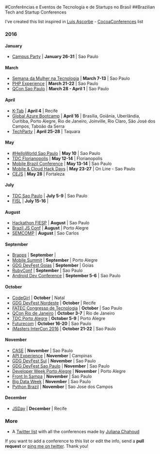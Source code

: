 #Conferências e Eventos de Tecnologia e de Startups no Brasil
##Brazilian Tech and Startup Conferences

I’ve created this list inspired in [Luis Ascorbe](https://twitter.com/lascorbe) - [CocoaConferences](https://github.com/Lascorbe/CocoaConferences) list

### 2016

#### January

* [Campus Party](http://brasil.campus-party.org/) | **January 26-31** | Sao Paulo

#### March

* [Semana da Mulher na Tecnologia](http://semanadamulhernatecnologia.com.br/) | **March 7-13** | Sao Paulo
* [PHP Experience](http://phpexperience.imasters.com.br) | **March 21-22** | Sao Paulo
* [QCon Sao Paulo](http://qconsp.com/) | **March 28 - April 1** | Sao Paulo

#### April

* [K-Tab](http://www.k-tab.com.br/) | **April 4** | Recife
* [Global Azure Bootcamp](http://global.azurebootcamp.net) | **April 16** |  Brasília, Goiânia, Uberlândia, Curitiba, Porto Alegre, Rio de Janeiro, Joinville, Rio Claro, São José dos Campos, Taboão da Serra
* [TechParty](http://techparty.faccat.br/) | **April 25-28** | Taquara


#### May

* [#HelloWorld Sao Paulo](https://helloworldsaopaulo.splashthat.com/) | **May 10** | Sao Paulo
* [TDC Florianopolis](http://www.thedevelopersconference.com.br/) | **May 12-14** | Florianopolis
* [Mobile Brazil Conference](http://mobilebrazilconference.com.br/) | **May 13-14** | Sao Paulo
* [Mobile & Cloud Hack Days](http://mobilecloud.azurewebsites.net/) | **May 23-27** | On Line - Sao Paulo
* [CEJS](http://www.cejs.com.br/) | **May 28** | Fortaleza

#### July

* [TDC Sao Paulo](http://www.thedevelopersconference.com.br/) | **July 5-9** | Sao Paulo
* [FISL](http://softwarelivre.org/fisl16) | **July 15-16** | 

#### August

* [Hackathon FIESP](http://hotsite.fiesp.com.br/hackathon/) | **August** | Sao Paulo
* [Brazil JS Conf](http://braziljs.com.br/) | **August** | Porto Alegre
* [SEMCOMP](https://semcomp.icmc.usp.br) | **August** | Sao Carlos

#### September

* [Brapps](http://brappsbrasil.com/) | **September** | 
* [Mobile Summit](http://www.msummit.com.br/) | **September** | Porto Alegre
* [GDG DevFest Goias](http://devfestgoias.com.br/) | **September** | Goias
* [RubyConf](http://www.rubyconf.com.br/) | **September** | Sao Paulo
* [Android Dev Conference](http://androidconference.imasters.com.br) | **September 5-6** | Sao Paulo
 
#### October

* [CodeGirl](http://euvou.codegirl.com.br/) | **October** | Natal
* [GDG DevFest Nordeste](https://2015.devfestne.com.br/) | **October** | Recife
* [FATEC Congresso de Tecnologia](http://congresso.fatecsp.br/) | **October** | Sao Paulo
* [QCon Rio de Janeiro](http://qconrio.com/) | **October 3-7** | Rio de Janeiro
* [TDC Porto Alegre](http://www.thedevelopersconference.com.br/) | **October 5-9** | Porto Alegre
* [Futurecom](http://en.futurecom.com.br/) | **October 16-20** | Sao Paulo
* [iMasters InterCon 2016](http://intercon.imasters.com.br) | **October 21-22** | Sao Paulo

#### November

* [CASE](http://www.case2015.com.br/) | **November** | Sao Paulo
* [API Experience](http://www.apiexperience.com.br/) | **November** | Campinas
* [GDG DevFest Sul](http://devfestsul.com.br/) | **November** | Sao Paulo
* [GDG DevFest Sao Paulo](http://sp.devfest.com.br/) | **November** | Sao Paulo
* [Developer Week Porto Alegre](http://developerweek.imasters.com.br/porto-alegre/) | **November** | Porto Alegre
* [Front In Sampa](http://frontinsampa.com.br/) | **November** | Sao Paulo
* [Big Data Week](http://bigdataweek.com.br/) | **November** | Sao Paulo
* [Python Brazil](http://2016.pythonbrasil.org.br/) | **November** | Sao Jose dos Campos

#### December

* [JSDay](http://jsday.com.br/) | **December** | Recife


### More
* A [Twitter list](https://twitter.com/jchahoud/lists/brconferences) with all the conferences made by [Juliana Chahoud](https://twitter.com/jchahoud)

If you want to add a conference to this list or edit the info, send a **pull request** or [ping me on twitter](https://twitter.com/jchahoud). Thank you!

